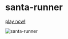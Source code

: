 # santa-runner
[play now!](https://erikyo.github.io/santa-runner/)

![santa-runner](https://user-images.githubusercontent.com/8550908/206718884-8f5aecc4-ceec-4918-a18b-04e62f01c436.gif)
